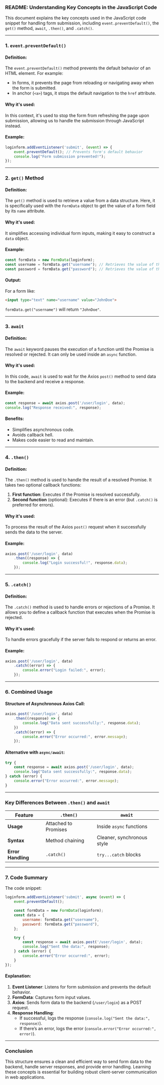### **README: Understanding Key Concepts in the JavaScript Code**

This document explains the key concepts used in the JavaScript code snippet for handling form submission, including `event.preventDefault()`, the `get()` method, `await`, `.then()`, and `.catch()`.

---

### **1. `event.preventDefault()`**
#### **Definition**:
The `event.preventDefault()` method prevents the default behavior of an HTML element. For example:
- In forms, it prevents the page from reloading or navigating away when the form is submitted.
- In anchor (`<a>`) tags, it stops the default navigation to the `href` attribute.

#### **Why it's used**:
In this context, it's used to stop the form from refreshing the page upon submission, allowing us to handle the submission through JavaScript instead.

#### **Example**:
```javascript
loginform.addEventListener('submit', (event) => {
    event.preventDefault(); // Prevents form's default behavior
    console.log("Form submission prevented!");
});
```

---

### **2. `get()` Method**
#### **Definition**:
The `get()` method is used to retrieve a value from a data structure. Here, it is specifically used with the `FormData` object to get the value of a form field by its `name` attribute.

#### **Why it's used**:
It simplifies accessing individual form inputs, making it easy to construct a `data` object.

#### **Example**:
```javascript
const formData = new FormData(loginform);
const username = formData.get("username"); // Retrieves the value of the 'username' field
const password = formData.get("password"); // Retrieves the value of the 'password' field
```

#### **Output**:
For a form like:
```html
<input type="text" name="username" value="JohnDoe">
```
`formData.get("username")` will return `"JohnDoe"`.

---

### **3. `await`**
#### **Definition**:
The `await` keyword pauses the execution of a function until the Promise is resolved or rejected. It can only be used inside an `async` function.

#### **Why it's used**:
In this code, `await` is used to wait for the Axios `post()` method to send data to the backend and receive a response.

#### **Example**:
```javascript
const response = await axios.post('/user/login', data);
console.log("Response received:", response);
```

#### **Benefits**:
- Simplifies asynchronous code.
- Avoids callback hell.
- Makes code easier to read and maintain.

---

### **4. `.then()`**
#### **Definition**:
The `.then()` method is used to handle the result of a resolved Promise. It takes two optional callback functions:
1. **First function**: Executes if the Promise is resolved successfully.
2. **Second function** (optional): Executes if there is an error (but `.catch()` is preferred for errors).

#### **Why it's used**:
To process the result of the Axios `post()` request when it successfully sends the data to the server.

#### **Example**:
```javascript
axios.post('/user/login', data)
    .then((response) => {
        console.log("Login successful!", response.data);
    });
```

---

### **5. `.catch()`**
#### **Definition**:
The `.catch()` method is used to handle errors or rejections of a Promise. It allows you to define a callback function that executes when the Promise is rejected.

#### **Why it's used**:
To handle errors gracefully if the server fails to respond or returns an error.

#### **Example**:
```javascript
axios.post('/user/login', data)
    .catch((error) => {
        console.error("Login failed:", error);
    });
```

---

### **6. Combined Usage**
#### **Structure of Asynchronous Axios Call**:
```javascript
axios.post('/user/login', data)
    .then((response) => {
        console.log("Data sent successfully:", response.data);
    })
    .catch((error) => {
        console.error("Error occurred:", error.message);
    });
```

#### **Alternative with `async/await`**:
```javascript
try {
    const response = await axios.post('/user/login', data);
    console.log("Data sent successfully:", response.data);
} catch (error) {
    console.error("Error occurred:", error.message);
}
```

---

### **Key Differences Between `.then()` and `await`**
| Feature                 | `.then()`                  | `await`                     |
|-------------------------|----------------------------|-----------------------------|
| **Usage**               | Attached to Promises       | Inside `async` functions    |
| **Syntax**              | Method chaining            | Cleaner, synchronous style  |
| **Error Handling**      | `.catch()`                 | `try...catch` blocks        |

---

### **7. Code Summary**
The code snippet:
```javascript
loginform.addEventListener('submit', async (event) => {
    event.preventDefault();

    const formData = new FormData(loginform);
    const data = {
        username: formData.get("username"),
        password: formData.get("password"),
    };

    try {
        const response = await axios.post('/user/login', data);
        console.log("Sent the data:", response);
    } catch (error) {
        console.error("Error occurred:", error);
    }
});
```

#### **Explanation**:
1. **Event Listener**: Listens for form submission and prevents the default behavior.
2. **FormData**: Captures form input values.
3. **Axios**: Sends form data to the backend (`/user/login`) as a POST request.
4. **Response Handling**:
   - If successful, logs the response (`console.log("Sent the data:", response)`).
   - If there’s an error, logs the error (`console.error("Error occurred:", error)`).

---

### **Conclusion**
This structure ensures a clean and efficient way to send form data to the backend, handle server responses, and provide error handling. Learning these concepts is essential for building robust client-server communication in web applications.